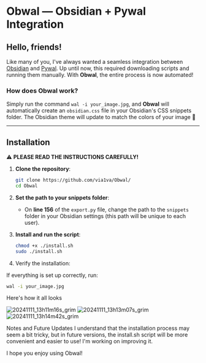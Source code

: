 # Obwal — Obsidian + Pywal Integration

## Hello, friends! 

Like many of you, I've always wanted a seamless integration between [Obsidian](https://obsidian.md/) and [Pywal](https://github.com/dylanaraps/pywal). Up until now, this required downloading scripts and running them manually. With **Obwal**, the entire process is now automated!

### How does Obwal work?

Simply run the command `wal -i your_image.jpg`, and **Obwal** will automatically create an `obsidian.css` file in your Obsidian's CSS snippets folder. The Obsidian theme will update to match the colors of your image 🌈

---

## Installation

⚠️ **PLEASE READ THE INSTRUCTIONS CAREFULLY!**

1. **Clone the repository**:
    ```bash
    git clone https://github.com/via1va/Obwal/
    cd Obwal
    ```

2. **Set the path to your snippets folder**:
   - On **line 156** of the `export.py` file, change the path to the `snippets` folder in your Obsidian settings (this path will be unique to each user).
   
3. **Install and run the script**:
   ```bash
   chmod +x ./install.sh
   sudo ./install.sh

4. Verify the installation:

  If everything is set up correctly, run:
  ```bash
  wal -i your_image.jpg
  ```

Here's how it all looks

![20241111_13h11m16s_grim](https://github.com/user-attachments/assets/3b4a73ef-937d-4195-9378-791a73300c86)
![20241111_13h13m07s_grim](https://github.com/user-attachments/assets/dd1a8422-2d41-486a-bcbc-e124351c669b)
![20241111_13h14m42s_grim](https://github.com/user-attachments/assets/be8d1f3e-3f8b-43fe-9319-de5a1156f696)


Notes and Future Updates 
I understand that the installation process may seem a bit tricky, but in future versions, the install.sh script will be more convenient and easier to use! I'm working on improving it.

I hope you enjoy using Obwal! 
